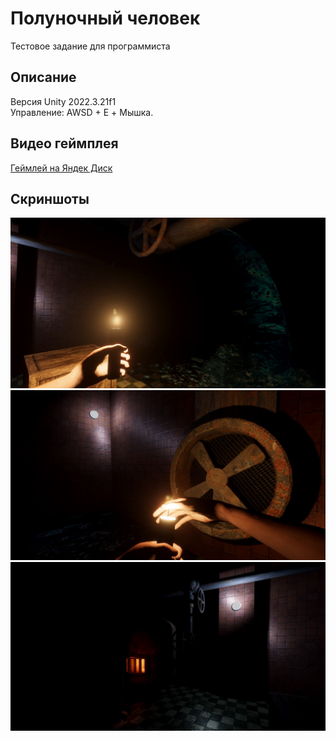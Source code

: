 # Полуночный человек  
Тестовое задание для программиста  
## Описание  
Версия Unity 2022.3.21f1  
Управление: AWSD + E + Мышка.  
## Видео геймплея  
[Геймлей на Яндек Диск](https://disk.yandex.ru/i/ejhf39YiDqkY4A)  
## Скриншоты  
![Текст с описанием картинки](img_readme/img_1.jpg)  
![Текст с описанием картинки](img_readme/img_2.jpg)  
![Текст с описанием картинки](img_readme/img_3.jpg)  